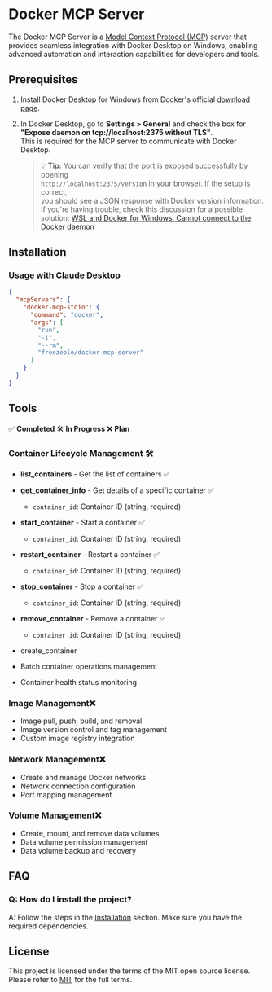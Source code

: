 # Docker MCP Server

The Docker MCP Server is a [Model Context Protocol (MCP)](https://modelcontextprotocol.io/introduction)
server that provides seamless integration with Docker Desktop on Windows, enabling advanced
automation and interaction capabilities for developers and tools.


## Prerequisites

1. Install Docker Desktop for Windows from Docker's official [download page](https://docs.docker.com/desktop/setup/install/windows-install/).
2. In Docker Desktop, go to **Settings > General** and check the box for  
   **"Expose daemon on tcp://localhost:2375 without TLS"**.  
   This is required for the MCP server to communicate with Docker Desktop.

   > 💡 **Tip:** You can verify that the port is exposed successfully by opening  
   > `http://localhost:2375/version` in your browser. If the setup is correct,  
   > you should see a JSON response with Docker version information.
   > If you're having trouble, check this discussion for a possible solution:
   > [WSL and Docker for Windows: Cannot connect to the Docker daemon](https://forums.docker.com/t/wsl-and-docker-for-windows-cannot-connect-to-the-docker-daemon-at-tcp-localhost-2375-is-the-docker-daemon-running/63571/13)

## Installation

### Usage with Claude Desktop

```json
{
  "mcpServers": {
    "docker-mcp-stdio": {
      "command": "docker",
      "args": [
        "run",
        "-i",
        "--rm",
        "freezeolo/docker-mcp-server"
      ]
    }
  }
}
```


## Tools
✅ **Completed**  🛠️ **In Progress**  ❌ **Plan**  

### Container Lifecycle Management 🛠️
  - **list_containers** - Get the list of containers ✅
  - **get_container_info** - Get details of a specific container ✅
    - `container_id`: Container ID (string, required)
  - **start_container** - Start a container ✅
    - `container_id`: Container ID (string, required)
  - **restart_container** - Restart a container ✅
    - `container_id`: Container ID (string, required)
  - **stop_container** - Stop a container ✅
    - `container_id`: Container ID (string, required)
  - **remove_container** - Remove a container ✅
    - `container_id`: Container ID (string, required)

  - create_container
  - Batch container operations management
  - Container health status monitoring

### Image Management❌
  - Image pull, push, build, and removal
  - Image version control and tag management
  - Custom image registry integration

### Network Management❌
  - Create and manage Docker networks
  - Network connection configuration
  - Port mapping management

### Volume Management❌
  - Create, mount, and remove data volumes
  - Data volume permission management
  - Data volume backup and recovery

## FAQ

### Q: How do I install the project?
A: Follow the steps in the [Installation](#installation) section. Make sure you have the required dependencies.


## License

This project is licensed under the terms of the MIT open source license. Please refer to [MIT](./LICENSE) for the full terms.
